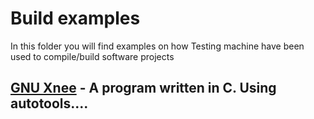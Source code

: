 # Build examples

In this folder you will find examples on how Testing machine have been used to compile/build software projects

## [GNU Xnee](GNU-Xnee) - A program written in C. Using autotools....